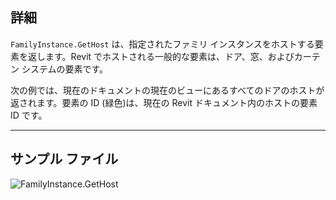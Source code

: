 ## 詳細
`FamilyInstance.GetHost` は、指定されたファミリ インスタンスをホストする要素を返します。Revit でホストされる一般的な要素は、ドア、窓、およびカーテン システムの要素です。

次の例では、現在のドキュメントの現在のビューにあるすべてのドアのホストが返されます。要素の ID (緑色)は、現在の Revit ドキュメント内のホストの要素 ID です。
___
## サンプル ファイル

![FamilyInstance.GetHost](./Revit.Elements.FamilyInstance.GetHost_img.jpg)
